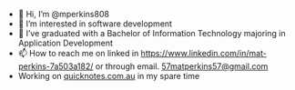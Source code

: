 - 👋 Hi, I’m @mperkins808
- 👀 I’m interested in software development
- 🌱 I’ve graduated with a Bachelor of Information Technology majoring in Application Development
- 📫 How to reach me on linked in https://www.linkedin.com/in/mat-perkins-7a503a182/ or through email. 57matperkins57@gmail.com
- Working on [quicknotes.com.au](https://quicknotes.com.au) in my spare time
<!---
mperkins808/mperkins808 is a ✨ special ✨ repository because its `README.md` (this file) appears on your GitHub profile.
You can click the Preview link to take a look at your changes.
--->
